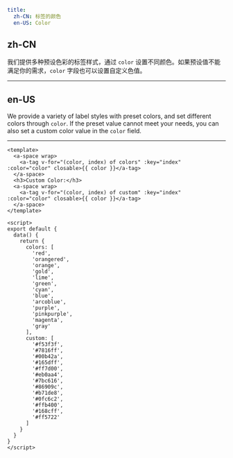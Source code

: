 ```yaml
title:
  zh-CN: 标签的颜色
  en-US: Color
```

## zh-CN

我们提供多种预设色彩的标签样式，通过 `color` 设置不同颜色。如果预设值不能满足你的需求，`color` 字段也可以设置自定义色值。

---

## en-US

We provide a variety of label styles with preset colors, and set different colors through `color`. If the preset value cannot meet your needs, you can also set a custom color value in the `color` field.

---

```vue
<template>
  <a-space wrap>
    <a-tag v-for="(color, index) of colors" :key="index" :color="color" closable>{{ color }}</a-tag>
  </a-space>
  <h3>Custom Color:</h3>
  <a-space wrap>
    <a-tag v-for="(color, index) of custom" :key="index" :color="color" closable>{{ color }}</a-tag>
  </a-space>
</template>

<script>
export default {
  data() {
    return {
      colors: [
        'red',
        'orangered',
        'orange',
        'gold',
        'lime',
        'green',
        'cyan',
        'blue',
        'arcoblue',
        'purple',
        'pinkpurple',
        'magenta',
        'gray'
      ],
      custom: [
        '#f53f3f',
        '#7816ff',
        '#00b42a',
        '#165dff',
        '#ff7d00',
        '#eb0aa4',
        '#7bc616',
        '#86909c',
        '#b71de8',
        '#0fc6c2',
        '#ffb400',
        '#168cff',
        '#ff5722'
      ]
    }
  }
}
</script>
```
